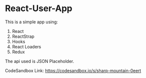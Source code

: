 # React-User-App

This is a simple app using:

1. React
2. ReactStrap
3. Hooks
4. React Loaders
5. Redux

The api used is JSON Placeholder.

CodeSandbox Link: https://codesandbox.io/s/sharp-mountain-0eert
